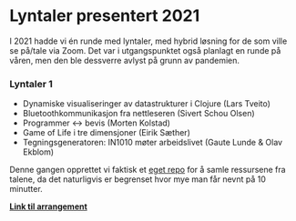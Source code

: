# Lyntaler presentert 2021

I 2021 hadde vi én runde med lyntaler, med hybrid løsning for de som ville se på/tale via Zoom. Det var i utgangspunktet også planlagt en runde på våren, men den ble dessverre avlyst på grunn av pandemien.

### Lyntaler 1
- Dynamiske visualiseringer av datastrukturer i Clojure (Lars Tveito)
- Bluetoothkommunikasjon fra nettleseren (Sivert Schou Olsen)
- Programmer <-> bevis (Morten Kolstad)
- Game of Life i tre dimensjoner (Eirik Sæther)
- Tegningsgeneratoren: IN1010 møter arbeidslivet (Gaute Lunde & Olav Ekblom)

Denne gangen opprettet vi faktisk et [eget repo](https://github.com/MAPSuio/Lyntaler-H21) for å samle ressursene fra talene, da det naturligvis er begrenset hvor mye man får nevnt på 10 minutter.

**[Link til arrangement](https://www.facebook.com/events/3086727744982341/)**
